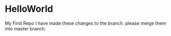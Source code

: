 # HelloWorld
My First Repo
 I have made these changes to the branch. please merge them into master branch.
